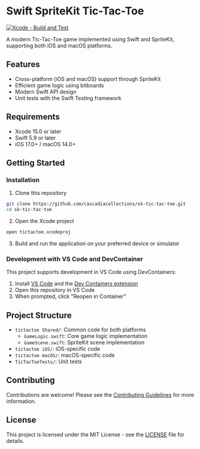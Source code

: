 # Swift SpriteKit Tic-Tac-Toe

[![Xcode - Build and Test](https://github.com/cascadiacollections/sk-tic-tac-toe/actions/workflows/xcode.yml/badge.svg)](https://github.com/cascadiacollections/sk-tic-tac-toe/actions/workflows/xcode.yml)

A modern Tic-Tac-Toe game implemented using Swift and SpriteKit, supporting both iOS and macOS platforms.

## Features

- Cross-platform (iOS and macOS) support through SpriteKit
- Efficient game logic using bitboards
- Modern Swift API design
- Unit tests with the Swift Testing framework

## Requirements

- Xcode 15.0 or later
- Swift 5.9 or later
- iOS 17.0+ / macOS 14.0+

## Getting Started

### Installation

1. Clone this repository
```bash
git clone https://github.com/cascadiacollections/sk-tic-tac-toe.git
cd sk-tic-tac-toe
```

2. Open the Xcode project
```bash
open tictactoe.xcodeproj
```

3. Build and run the application on your preferred device or simulator

### Development with VS Code and DevContainer

This project supports development in VS Code using DevContainers:

1. Install [VS Code](https://code.visualstudio.com/) and the [Dev Containers extension](https://marketplace.visualstudio.com/items?itemName=ms-vscode-remote.remote-containers)
2. Open this repository in VS Code
3. When prompted, click "Reopen in Container"

## Project Structure

- `tictactoe Shared/`: Common code for both platforms
  - `GameLogic.swift`: Core game logic implementation
  - `GameScene.swift`: SpriteKit scene implementation
- `tictactoe iOS/`: iOS-specific code
- `tictactoe macOS/`: macOS-specific code
- `TicTacToeTests/`: Unit tests

## Contributing

Contributions are welcome! Please see the [Contributing Guidelines](CONTRIBUTING.md) for more information.

## License

This project is licensed under the MIT License - see the [LICENSE](LICENSE) file for details.
